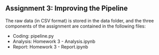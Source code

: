 ## Assignment 3: Improving the Pipeline

The raw data (in CSV format) is stored in the data folder, and the three components of the assignment are contained in the following files: 

- Coding: pipeline.py
- Analysis: Homework 3 - Analysis.ipynb
- Report: Homework 3 - Report.ipynb 
